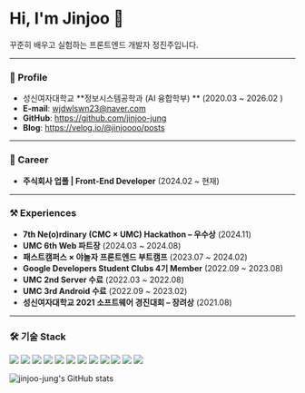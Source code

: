 
<h1 align="left">Hi, I'm Jinjoo 👋</h1>
<p align="left">
  꾸준히 배우고 실험하는 프론트엔드 개발자 정진주입니다.
</p>

---

### 📌 Profile
- 성신여자대학교 **정보시스템공학과 (AI 융합학부) ** (2020.03 ~ 2026.02 )
- **E-mail**: wjdwlswn23@naver.com  
- **GitHub**: https://github.com/jinjoo-jung  
- **Blog**: https://velog.io/@jinjoooo/posts

---

### 💼 Career
- **주식회사 업폴 | Front-End Developer** (2024.02 ~ 현재)

---

### ⚒️ Experiences
- **7th Ne(o)rdinary (CMC × UMC) Hackathon – 우수상** (2024.11)
- **UMC 6th Web 파트장** (2024.03 ~ 2024.08)
- **패스트캠퍼스 × 야놀자 프론트엔드 부트캠프** (2023.07 ~ 2024.02)
- **Google Developers Student Clubs 4기 Member** (2022.09 ~ 2023.08)
- **UMC 2nd Server 수료** (2022.03 ~ 2022.08)
- **UMC 3rd Android 수료** (2022.09 ~ 2023.02)
- **성신여자대학교 2021 소프트웨어 경진대회 – 장려상** (2021.08)

---

### 🛠️ 기술 Stack
<p align="left">
  <!-- Row 1 -->
  <img src="https://img.shields.io/badge/React-61DAFB?logo=react&logoColor=000&style=for-the-badge" />
  <img src="https://img.shields.io/badge/TypeScript-3178C6?logo=typescript&logoColor=fff&style=for-the-badge" />
  <img src="https://img.shields.io/badge/TanStack%20Query%20(React%20Query)-FF4154?logo=reactquery&logoColor=fff&style=for-the-badge" />
  <img src="https://img.shields.io/badge/React%20Router-CA4245?logo=reactrouter&logoColor=fff&style=for-the-badge" />
  <img src="https://img.shields.io/badge/Axios-5A29E4?logo=axios&logoColor=fff&style=for-the-badge" />
  <img src="https://img.shields.io/badge/Three.js-000000?logo=threedotjs&logoColor=fff&style=for-the-badge" />
  <!-- Row 2 -->
  <img src="https://img.shields.io/badge/SSE-333333?style=for-the-badge" />
  <img src="https://img.shields.io/badge/Zustand-444444?style=for-the-badge" />
  <img src="https://img.shields.io/badge/ESLint-4B32C3?logo=eslint&logoColor=fff&style=for-the-badge" />
  <img src="https://img.shields.io/badge/Prettier-F7B93E?logo=prettier&logoColor=000&style=for-the-badge" />
  <img src="https://img.shields.io/badge/GitHub-181717?logo=github&logoColor=fff&style=for-the-badge" />
  <img src="https://img.shields.io/badge/Vercel-000000?logo=vercel&logoColor=fff&style=for-the-badge" />
</p>


<!-- 헤더 & 배지 -->
<p align="left">
  <img src="https://github-readme-stats.vercel.app/api?username=jinjoo-jung" alt="jinjoo-jung's GitHub stats" />
</p>


